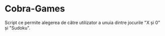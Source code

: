 # Cobra-Games
Script ce permite alegerea de către utilizator a unuia dintre jocurile "X și 0" și "Sudoku".
 
